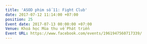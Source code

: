 ```yaml
---
title: 'ASOD phim số 11: Fight Club'
date: 2017-07-12 11:14:00 +07:00
position: 25
Event date: 2017-07-13 00:00:00 +07:00
Venue: Khoá học Mùa thu về Phát triển
Event URL: https://www.facebook.com/events/1961947560717339/
---
```


